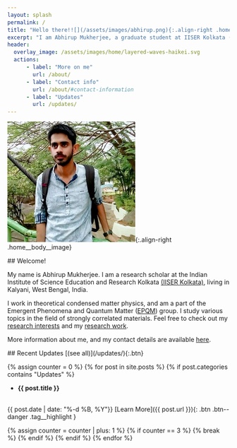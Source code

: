 ```yaml
---
layout: splash
permalink: /
title: "Hello there!![](/assets/images/abhirup.png){:.align-right .home__header__image}"
excerpt: "I am Abhirup Mukherjee, a graduate student at IISER Kolkata (India). I work in theoretical condensed matter physics."
header:
  overlay_image: /assets/images/home/layered-waves-haikei.svg
  actions:
      - label: "More on me"
        url: /about/
      - label: "Contact info"
        url: /about/#contact-information
      - label: "Updates"
        url: /updates/
---
```

![](/assets/images/abhirup.png){:.align-right .home__body__image}

<div class="home__column" markdown=1>
## Welcome!

My name is Abhirup Mukherjee.
I am a research scholar at the Indian Institute of Science Education and Research Kolkata [(IISER Kolkata)](https://www.iiserkol.ac.in/), living in Kalyani, West Bengal, India.

I work in theoretical condensed matter physics, and am a part of the Emergent Phenomena and Quantum Matter ([EPQM](https://www.iiserkol.ac.in/~slal/index.html)) group.
I study various topics in the field of strongly correlated materials. Feel free to check out my [research interests](/work/) and my [research work](/research/).

More information about me, and my contact details are available [here](/about/).
</div>
<div class="home__column" markdown=1>
## Recent Updates [(see all)](/updates/){:.btn}

{% assign counter = 0 %}
{% for post in site.posts %}
{% if post.categories contains "Updates" %}
- **{{ post.title }}**
<br>
{{ post.date | date: "%-d %B, %Y"}}
[Learn More]({{ post.url }}){: .btn .btn--danger .tag__highlight }

{% assign counter = counter | plus: 1 %}
{% if counter == 3 %}
{% break %}
{% endif %}
{% endif %}
{% endfor %}
</div>
